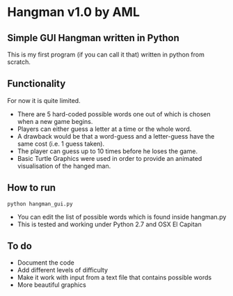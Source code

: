 # Hangman v1.0 by AML

## Simple GUI Hangman written in Python
This is my first program (if you can call it that) written in python from
scratch.

## Functionality
For now it is quite limited.
* There are 5 hard-coded possible words one out of
which is chosen when a new game begins.
* Players can either guess a letter at a time or the whole word.
* A drawback would be that a word-guess and a letter-guess have the same cost
 (i.e. 1 guess taken).
* The player can guess up to 10 times before he loses the game.
* Basic Turtle Graphics were used in order to provide an animated visualisation
of the hanged man.

## How to run
`python hangman_gui.py`
* You can edit the list of possible words which is found inside hangman.py
* This is tested and working under Python 2.7 and OSX El Capitan

## To do
* Document the code
* Add different levels of difficulty
* Make it work with input from a text file that contains possible words
* More beautiful graphics
